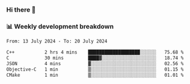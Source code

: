### Hi there 👋

### 📊 Weekly development breakdown
<!--START_SECTION:waka-->

```txt
From: 13 July 2024 - To: 20 July 2024

C++           2 hrs 4 mins    ███████████████████░░░░░░   75.68 %
C             30 mins         ████▓░░░░░░░░░░░░░░░░░░░░   18.74 %
JSON          4 mins          ▓░░░░░░░░░░░░░░░░░░░░░░░░   02.56 %
Objective-C   1 min           ▒░░░░░░░░░░░░░░░░░░░░░░░░   01.15 %
CMake         1 min           ▒░░░░░░░░░░░░░░░░░░░░░░░░   01.01 %
```

<!--END_SECTION:waka-->
